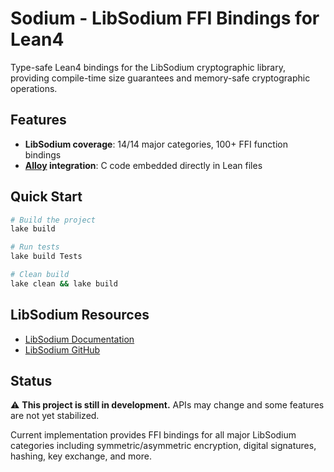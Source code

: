 # Sodium - LibSodium FFI Bindings for Lean4

Type-safe Lean4 bindings for the LibSodium cryptographic library, providing compile-time size guarantees and memory-safe cryptographic operations.

## Features

- **LibSodium coverage**: 14/14 major categories, 100+ FFI function bindings
- **[Alloy](https://github.com/tydeu/lean4-alloy) integration**: C code embedded directly in Lean files

## Quick Start

```bash
# Build the project
lake build

# Run tests
lake build Tests

# Clean build
lake clean && lake build
```

## LibSodium Resources

- [LibSodium Documentation](https://doc.libsodium.org/)
- [LibSodium GitHub](https://github.com/jedisct1/libsodium)

## Status

⚠️ **This project is still in development.** APIs may change and some features are not yet stabilized.

Current implementation provides FFI bindings for all major LibSodium categories including symmetric/asymmetric encryption, digital signatures, hashing, key exchange, and more.